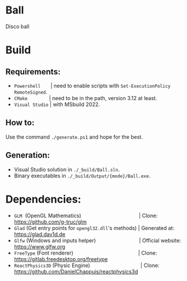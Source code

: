 # Ball
Disco ball

# Build
## Requirements:
- `Powershell`       | need to enable scripts with `Set-ExecutionPolicy RemoteSigned`.
- `CMake`               | need to be in the path, version 3.12 at least.
- `Visual Studio`  | with MSbuild 2022.

## How to:
Use the command `./generate.ps1` and hope for the best.

## Generation:
- Visual Studio solution in `./_build/Ball.sln`.
- Binary executables in `./_build/Output/{mode}/Ball.exe`.

# Dependencies:
- `GLM`  (OpenGL Mathematics)                                        | Clone: https://github.com/g-truc/glm
- `Glad` (Get entry points for `opengl32.dll`'s methods) | Generated at: https://glad.dav1d.de
- `Glfw` (Windows and inputs helper)                              | Official website: https://www.glfw.org
- `FreeType` (Font renderer)                                             | Clone: https://gitlab.freedesktop.org/freetype
- `ReactPhysics3D` (Physic Engine)                                   | Clone: https://github.com/DanielChappuis/reactphysics3d